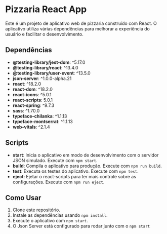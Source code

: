 # Pizzaria React App

Este é um projeto de aplicativo web de pizzaria construído com React. O aplicativo utiliza várias dependências para melhorar a experiência do usuário e facilitar o desenvolvimento.

## Dependências

- **@testing-library/jest-dom**: ^5.17.0
- **@testing-library/react**: ^13.4.0
- **@testing-library/user-event**: ^13.5.0
- **json-server**: ^1.0.0-alpha.21
- **react**: ^18.2.0
- **react-dom**: ^18.2.0
- **react-icons**: ^5.0.1
- **react-scripts**: 5.0.1
- **react-spring**: ^9.7.3
- **sass**: ^1.70.0
- **typeface-chilanka**: ^1.1.13
- **typeface-montserrat**: ^1.1.13
- **web-vitals**: ^2.1.4

## Scripts

- **start**: Inicia o aplicativo em modo de desenvolvimento com o servidor JSON simulado. Execute com `npm start`.
- **build**: Compila o aplicativo para produção. Execute com `npm run build`.
- **test**: Executa os testes do aplicativo. Execute com `npm test`.
- **eject**: Ejetar o react-scripts para ter mais controle sobre as configurações. Execute com `npm run eject`.

## Como Usar

1. Clone este repositório.
2. Instale as dependências usando `npm install`.
3. Execute o aplicativo com `npm start`.
4. O Json Server está configurado para rodar junto com o `npm start`


